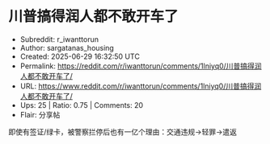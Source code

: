 # 川普搞得润人都不敢开车了

- Subreddit: r_iwanttorun
- Author: sargatanas_housing
- Created: 2025-06-29 16:32:50 UTC
- Permalink: https://reddit.com/r/iwanttorun/comments/1lniyq0/川普搞得润人都不敢开车了/
- URL: https://www.reddit.com/r/iwanttorun/comments/1lniyq0/川普搞得润人都不敢开车了/
- Ups: 25 | Ratio: 0.75 | Comments: 20
- Flair: 分享帖


即使有签证/绿卡，被警察拦停后也有一亿个理由：交通违规-\>轻罪-\>遣返

